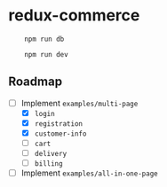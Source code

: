 # redux-commerce

```
    npm run db
```

```
    npm run dev
```


## Roadmap

- [ ] Implement `examples/multi-page`
  - [x] `login`
  - [x] `registration`
  - [x] `customer-info`
  - [ ] `cart`
  - [ ] `delivery`
  - [ ] `billing`
- [ ] Implement `examples/all-in-one-page`